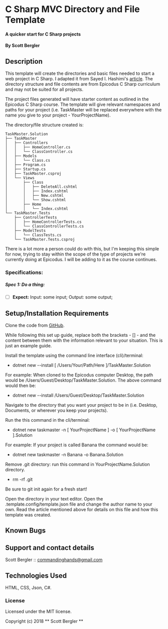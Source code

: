 # C Sharp MVC Directory and File Template

#### A quicker start for C Sharp projects

#### By Scott Bergler

## Description
This template will create the directories and basic files needed to start a web project in C Sharp. I adapted it from Sayed I. Hashimi's [article](https://blogs.msdn.microsoft.com/dotnet/2017/04/02/how-to-create-your-own-templates-for-dotnet-new/). The directory structure and file contents are from Epicodus C Sharp curriculum and may not be suited for all projects.

The project files generated will have starter content as outlined in the Epicodus C Sharp course. The template will give relevant namespaces and paths for your project (i.e. TaskMaster will be replaced everywhere with the name you give to your project - YourProjectName).

The directory/file structure created is:

```
TaskMaster.Solution
├── TaskMaster
│   ├── Controllers
│   │   ├── HomeController.cs
│   │   └── ClassController.cs
│   ├── Models
│   │   └── Class.cs
│   ├── Program.cs
│   ├── Startup.cs
│   ├── TaskMaster.csproj
│   └── Views
│       ├── Class
│       │   ├── DeleteAll.cshtml
│       │   ├── Index.cshtml
│       │   ├── New.cshtml
│       │   └── Show.cshtml
│       ├── Home
│       │   └── Index.cshtml
└── TaskMaster.Tests
    ├── ControllerTests
    │   ├── HomeControllerTests.cs
    │   └── ClassControllerTests.cs
    ├── ModelTests
    │   └── ClassTests.cs
    └── TaskMaster.Tests.csproj

```

There is a lot more a person could do with this, but I'm keeping this simple for now, trying to stay within the scope of the type of projects we're currently doing at Epicodus. I will be adding to it as the course continues.

### Specifications:
##### Spec 1: Do a thing:
- [ ] **Expect:** Input: some input; Output: some output;

## Setup/Installation Requirements
Clone the code from [GitHub](https://github.com/skillitzimberg/TaskMaster.Solution).

While following this set up guide, replace both the brackets - [] - and the content between them with the information relevant to your situation. This is just an example guide.

Install the template using the command line interface (cli)/terminal:
* dotnet new --install [ /Users/Your/Path/Here ]/TaskMaster.Solution

For example: When cloned to the Epicodus computer Desktop, the path would be /Users/Guest/Desktop/TaskMaster.Solution.
The above command would then be:
* dotnet new --install /Users/Guest/Desktop/TaskMaster.Solution

Navigate to the directory that you want your project to be in (i.e. Desktop, Documents, or wherever you keep your projects).

Run the this command in the cli/terminal:
* dotnet new taskmaster -n [ YourProjectName ] -o [ YourProjectName ].Solution

For example: If your project is called Banana the command would be:
* dotnet new taskmaster -n Banana -o Banana.Solution

Remove .git directory: run this command in YourProjectName.Solution directory.
* rm -rf .git

Be sure to git init again for a fresh start!

Open the directory in your text editor. Open the .template.config/template.json file and change the author name to your own. Read the article mentioned above for details on this file and how this template was created.

## Known Bugs

## Support and contact details
Scott Bergler :: commandinghands@gmail.com

## Technologies Used

HTML, CSS, Json, C#.

### License

Licensed under the MIT license.

Copyright (c) 2018 ** Scott Bergler **
